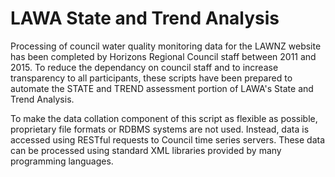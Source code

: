 #  LAWA State and Trend Analysis

Processing of council water quality monitoring data for the LAWNZ website
has been completed by Horizons Regional Council staff between 2011 and 2015. To
reduce the dependancy on council staff and to increase transparency to
all participants, these scripts have been prepared to automate the STATE
and TREND assessment portion of LAWA's State and Trend Analysis.

To make the data collation component of this script as flexible as possible,
proprietary file formats or RDBMS systems are not used. Instead, data is
accessed using RESTful requests to Council time series servers. These data
can be processed using standard XML libraries provided by many programming
languages.

